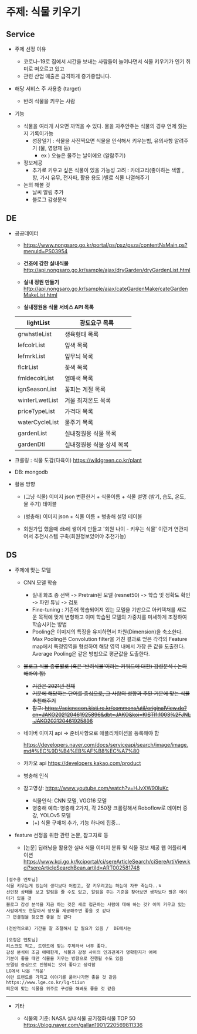 # 주제: 식물 키우기

## Service

- 주제 선정 이유 

  - 코로나-19로 집에서 시간을 보내는 사람들이 늘어나면서 식물 키우기가 인기 취미로 떠오르고 있고
  - 관련 산업 매출은 급격하게 증가중입니다.
- 해당 서비스 주 사용층 (target) 

  - 반려 식물을 키우는 사람
- 기능
  
    - 식물을 여러개 사오면 까먹을 수 있다. 물을 자주안주는 식물의 경우 언제 줬는지 기록이가능
      - 성장일기 : 식물을 사진찍으면 식물을 인식해서 키우는법, 유의사항 알려주기 (물, 영양제 등)
        - ex ) 오늘은 물주는 날이에요 (알람주기)
    - 정보제공
        - 추가로 키우고 싶은 식물이 있을 가능성 고려 : 카테고리(좋아하는 색깔 , 향, 가시 유무, 전자파, 활용 용도 )별로 식물 나열해주기
    - 논의 해볼 것
        - 날씨 알림 추가
        - 블로그 감성분석



## DE

- 공공데이터

  - https://www.nongsaro.go.kr/portal/ps/psz/psza/contentNsMain.ps?menuId=PS03954

  - **건조에 강한 실내식물** http://api.nongsaro.go.kr/sample/ajax/dryGarden/dryGardenList.html

  - **실내 정원 만들기** http://api.nongsaro.go.kr/sample/ajax/cateGardenMake/cateGardenMakeList.html

  - **실내정원용 식물 서비스 API 목록**


  | lightList      | 광도요구 목록             |
  | -------------- | ------------------------- |
  | grwhstleList   | 생육형태 목록             |
  | lefcolrList    | 잎색 목록                 |
  | lefmrkList     | 잎무늬 목록               |
  | flclrList      | 꽃색 목록                 |
  | fmldecolrList  | 열매색 목록               |
  | ignSeasonList  | 꽃피는 계절 목록          |
  | winterLwetList | 겨울 최저온도 목록        |
  | priceTypeList  | 가격대 목록               |
  | waterCycleList | 물주기 목록               |
  | gardenList     | 실내정원용 식물 목록      |
  | gardenDtl      | 실내정원용 식물 상세 목록 |

- 크롤링 : 식물 도감(다육이) https://wildgreen.co.kr/plant

- DB: mongodb




- 활용 방향

  - (그냥 식물) 이미지 json 변환한거 + 식물이름 + 식물 설명 (밝기, 습도, 온도, 물 주기) 테이블

  - (병충해) 이미지 json + 식물 이름 + 병충해 설명 테이블

  - 회원가입 했을때 db에 쌓이게 만들고 '회원 나이 - 키우는 식물' 이런거 연관지어서 추천시스템 구축(회원정보있어야 추천가능)

    


## DS

- 주제에 맞는 모델
  - CNN 모델 학습
    - 실내 화초 종 선택 -> Pretrain된 모델 (resnet50) -> 학습 및 정확도 확인 -> 파인 튜닝 -> 검토
    - Fine-tuning : 기존에 학습되어져 있는 모델을 기반으로 아키텍쳐를 새로운 목적에 맞게 변형하고 이미 학습된 모델의 가중치를 미세하게 조정하여 학습시키는 방법
    - Pooling은 이미지의 특징을 유지하면서 차원(Dimension)을 축소한다. Max Pooling은 Convolution filter을 거친 결과로 얻은 각각의 Feature map에서 특정영역을 형성하여 해당 영역 내에서 가장 큰 값을 도출한다. Average Pooling은 같은 방법으로 평균값을 도출한다.
  - ~~블로그 식물 종류별로 (혹은 '반려식물'이라는 키워드에 대한) 감성분석 ( 논의 해봐야 함)~~
    - ~~기간은 2021년 전체~~
    - ~~기분에 해당하는 단어를 중심으로, 그 사람의 성향과 주된 기분에 맞는 식물 추천해주기~~
    - ~~참고: https://scienceon.kisti.re.kr/commons/util/originalView.do?cn=JAKO202120461925896&dbt=JAKO&koi=KISTI1.1003%2FJNL.JAKO202120461925896~~
  
  
  
  - 네이버 이미지 api → 준비사항으로 애플리케이션을 등록해야 함
  
    https://developers.naver.com/docs/serviceapi/search/image/image.md#%EC%9D%B4%EB%AF%B8%EC%A7%80
  
  - 카카오 api https://developers.kakao.com/product
  
  - 병충해 인식
  
  - 참고영상: https://www.youtube.com/watch?v=HJvXW90IuKc
  
    - 식물인식: CNN 모델, VGG16 모델
    - 병충해 예측: 병충해 2가지, 각 250장 크롤링해서 Roboflow로 데이터 증강, YOLOv5 모델
    - (+) 식물 구매처 추가, 기능 하나에 집중...
  
    
  
- feature 선정을 위한 관련 논문, 참고자료 등
  - [논문] 딥러닝을 활용한 실내 식물 이미지 분류 및 식물 정보 제공 웹 어플리케이션 https://www.kci.go.kr/kciportal/ci/sereArticleSearch/ciSereArtiView.kci?sereArticleSearchBean.artiId=ART002581748

```
[설수용 멘토님]
식물 키우는게 있는데 생각보다 어렵고, 잘 키우려고는 하는데 자꾸 죽는다..ㅎ
선인장 상태를 보고 알림을 줄 수도 있고, 알림을 주는 기준을 찾아보면 생각보다 많은 데이터가 있을 것
블로그 감성 분석을 지금 하는 것은 새로 접근하는 사람에 대해 하는 것? 이미 키우고 있는 사람에게도 연달아서 정보를 제공해주면 좋을 것 같다
그 연결점을 찾으면 좋을 것 같다

(전반적으로) 기간을 잘 조절해서 할 필요가 있음 /  DE에서는 

[오정은 멘토님]
리스크도 적고, 트렌드에 맞는 주제라서 너무 좋다.
감성 분석이 조금 애매한게, 식물과 감정 사이의 인과관계가 명확한지가 애매
기분이 좋을 때만 식물을 키우는 방향으로 진행될 수도 있음
모델링 중심으로 진행되는 것이 좋다고 생각함
LG에서 나온 '틔운'
이런 트렌드를 가지고 이야기를 풀어나가면 좋을 것 같음
https://www.lge.co.kr/lg-tiiun
틔운에 맞는 식물을 위주로 구성을 해봐도 좋을 것 같음
```

---

- 기타

  - 식물의 기준: NASA 실내식물 공기정화식물 TOP 50 https://blog.naver.com/gallan1901/220569811336
